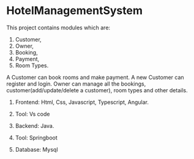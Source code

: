 # HotelManagementSystem 

This project contains modules which are:
1. Customer,
2. Owner,
3. Booking,
4. Payment,
5. Room Types.

A Customer can book rooms and make payment.
A new Customer can register and login. 
Owner can manage all the bookings, customer(add/update/delete a customer), room types and other details.

1. Frontend: Html, Css, Javascript, Typescript, Angular.
2. Tool: Vs code

3. Backend: Java.
4. Tool: Springboot

5. Database: Mysql

